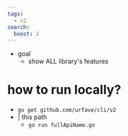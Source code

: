 ```yaml
---
tags:
  - v2
search:
  boost: 2
---
```


* goal
  * show ALL library's features

# how to run locally?
* `go get github.com/urfave/cli/v2`
* | this path
  * `go run fullApiName.go`
